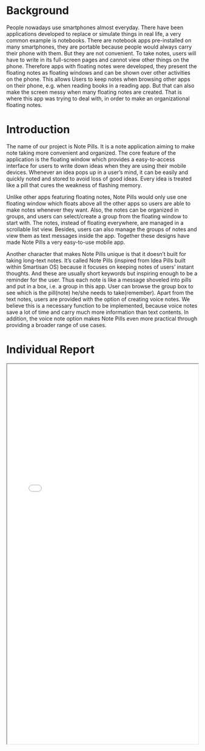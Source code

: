 Background
======
People nowadays use smartphones almost everyday. There have been applications developed to replace or simulate things in real life, a very common example is notebooks. There are notebook apps pre-installed on many smartphones, they are portable because people would always carry their phone with them. But they are not convenient. To take notes, users will have to write in its full-screen pages and cannot view other things on the phone. Therefore apps with floating notes were developed, they present the floating notes as floating windows and can be shown over other activities on the phone. This allows Users to keep notes when browsing other apps on their phone, e.g. when reading books in a reading app. But that can also make the screen messy when many floating notes are created. That is where this app was trying to deal with, in order to make an organizational floating notes.

Introduction
======
The name of our project is Note Pills. It is a note application aiming to make note taking more convenient and organized. The core feature of the application is the floating window which provides a easy-to-access interface for users to write down ideas when they are using their mobile devices. Whenever an idea pops up in a user’s mind, it can be easily and quickly noted and stored to avoid loss of good ideas. Every idea is treated like a pill that cures the weakness of flashing memory.

Unlike other apps featuring floating notes, Note Pills would only use one floating window which floats above all the other apps so users are able to make notes whenever they want. Also, the notes can be organized in groups, and users can select/create a group from the floating window to start with. The notes, instead of floating everywhere, are managed in a scrollable list view. Besides, users can also manage the groups of notes and view them as text messages inside the app. Together these designs have made Note Pills a very easy-to-use mobile app.

Another character that makes Note Pills unique is that it doesn’t built for taking long-text notes. It’s called Note Pills (inspired from Idea Pills built within Smartisan OS) because it focuses on keeping notes of users’ instant thoughts. And these are usually short keywords but inspiring enough to be a reminder for the user. Thus each note is like a message shoveled into pills and put in a box, i.e. a group in this app. User can browse the group box to see which is the pill(note) he/she needs to take(remember). Apart from the text notes, users are provided with the option of creating voice notes. We believe this is a necessary function to be implemented, because voice notes save a lot of time and carry much more information than text contents. In addition, the voice note option makes Note Pills even more practical through providing a broader range of use cases.

Individual Report
======
<iframe src="/files/Note Pills.pdf" width="100%" height="1000"></iframe>